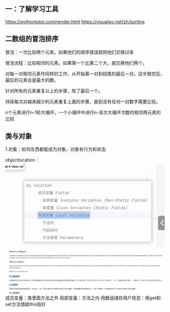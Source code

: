 ## 一：了解学习工具
https://pythontutor.com/render.html
https://visualgo.net/zh/sorting

## 二数组的冒泡排序
冒泡：一次比较两个元素，如果他们的顺序错误就把他们交换过来

冒泡流程：比较相邻的元素。如果第一个比第二个大，就交换他们两个。

对每一对相邻元素作同样的工作，从开始第一对到结尾的最后一对。这步做完后，最后的元素会是最大的数。

针对所有的元素重复以上的步骤，除了最后一个。

持续每次对越来越少的元素重复上面的步骤，直到没有任何一对数字需要比较。

n个元素进行n-1轮大循环，一个小循环中进行n-该次大循环次数的相邻两元素的比较
## 类与对象
1.对象：如何东西都能成为对象，对象有行为和状态

objectlocation：
![img.png](img/object.png)
![img.png](img/img1.png)
![img_1.png](img/img2.png)
成员变量：类里面方法之外
局部变量：方法之内
用数组储存用户信息：用get和set方法借助this指针